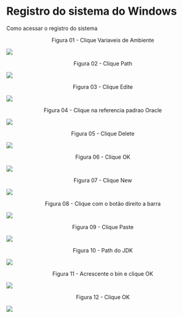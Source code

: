 # Registro do sistema do Windows

Como acessar o registro do sistema

<div align="center">
Figura 01 - Clique Variaveis de Ambiente
</div>

![](Imagens/Windows-Java-Home-Modo1-Img01.png)

<div align="center">
Figura 02 - Clique Path
</div>

![](Imagens/Windows-Java-Home-Modo1-Img02.png)

<div align="center">
Figura 03 - Clique Edite
</div>

![](Imagens/Windows-Java-Home-Modo1-Img03.png)

<div align="center">
Figura 04 - Clique na referencia padrao Oracle
</div>

![](Imagens/Windows-Java-Home-Modo1-Img04.png)

<div align="center">
Figura 05 - Clique Delete
</div>

![](Imagens/Windows-Java-Home-Modo1-Img05.png)

<div align="center">
Figura 06 - Clique OK
</div>

![](Imagens/Windows-Java-Home-Modo1-Img06.png)

<div align="center">
Figura 07 - Clique New
</div>

![](Imagens/Windows-Java-Home-Modo1-Img07.png)

<div align="center">
Figura 08 - Clique com o botão direito a barra
</div>

![](Imagens/Windows-Java-Home-Modo1-Img08.png)

<div align="center">
Figura 09 - Clique Paste
</div>

![](Imagens/Windows-Java-Home-Modo1-Img09.png)

<div align="center">
Figura 10 - Path do JDK
</div>

![](Imagens/Windows-Java-Home-Modo1-Img10.png)

<div align="center">
Figura 11 - Acrescente o bin e clique OK
</div>

![](Imagens/Windows-Java-Home-Modo1-Img11.png)

<div align="center">
Figura 12 - Clique OK
</div>

![](Imagens/Windows-Java-Home-Modo1-Img12.png)